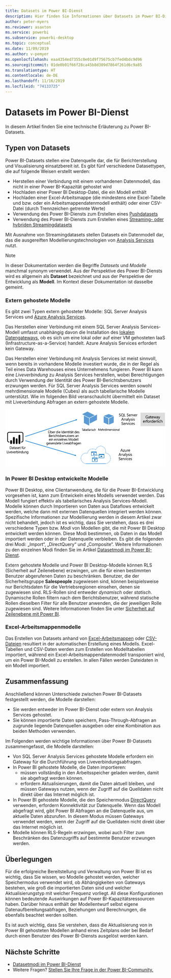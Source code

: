 ```yaml
---
title: Datasets im Power BI-Dienst
description: Hier finden Sie Informationen über Datasets im Power BI-Dienst, die eine Datenquelle darstellen, die für Berichterstellung und Visualisierung einsatzbereit ist.
author: peter-myers
ms.reviewer: asaxton
ms.service: powerbi
ms.subservice: powerbi-desktop
ms.topic: conceptual
ms.date: 11/09/2019
ms.author: v-pemyer
ms.openlocfilehash: eaa4354ed7355c0e01d9f75675cb7fed4bdc9d96
ms.sourcegitcommit: 01de0b01f66f28ca45b8d309d7864f261d6c9a85
ms.translationtype: HT
ms.contentlocale: de-DE
ms.lasthandoff: 11/16/2019
ms.locfileid: "74133725"
---
```

# <a name="datasets-in-the-power-bi-service"></a>Datasets im Power BI-Dienst

In diesem Artikel finden Sie eine technische Erläuterung zu Power BI-Datasets.

## <a name="dataset-types"></a>Typen von Datasets

Power BI-Datasets stellen eine Datenquelle dar, die für Berichterstellung und Visualisierung einsatzbereit ist. Es gibt fünf verschiedene Datasettypen, die auf folgende Weisen erstellt werden:

- Herstellen einer Verbindung mit einem vorhandenen Datenmodell, das nicht in einer Power BI-Kapazität gehostet wird
- Hochladen einer Power BI Desktop-Datei, die ein Modell enthält
- Hochladen einer Excel-Arbeitsmappe (die mindestens eine Excel-Tabelle und bzw. oder ein Arbeitsmappendatenmodell enthält) oder einer CSV-Datei (durch Trennzeichen getrennte Werte)
- Verwendung des Power BI-Diensts zum Erstellen eines [Pushdatasets](developer/walkthrough-push-data.md)
- Verwendung des Power BI-Diensts zum Erstellen eines [Streaming- oder hybriden Streamingdatasets](service-real-time-streaming.md)

Mit Ausnahme von Streamingdatasets stellen Datasets ein Datenmodell dar, das die ausgereiften Modellierungstechnologien von [Analysis Services](/analysis-services/analysis-services-overview) nutzt.

> [!NOTE]
> In dieser Dokumentation werden die Begriffe _Datasets_ und _Modelle_ manchmal synonym verwendet. Aus der Perspektive des Power BI-Diensts wird es allgemein als **Dataset** bezeichnet und aus der Perspektive der Entwicklung als **Modell**. Im Kontext dieser Dokumentation ist dasselbe gemeint.

### <a name="external-hosted-models"></a>Extern gehostete Modelle

Es gibt zwei Typen extern gehosteter Modelle: SQL Server Analysis Services und [Azure Analysis Services](/azure/analysis-services/analysis-services-overview).

Das Herstellen einer Verbindung mit einem SQL Server Analysis Services-Modell umfasst unabhängig davon die Installation des [lokalen Datengateways](service-gateway-onprem.md), ob es sich um eine lokal oder auf einer VM gehosteten IaaS (Infrastructure-as-a-Service) handelt. Azure Analysis Services erfordert kein Gateway.

Das Herstellen einer Verbindung mit Analysis Services ist meist sinnvoll, wenn bereits in vorhandene Modelle investiert wurde, die in der Regel als Teil eines Data Warehouses eines Unternehmens fungieren. Power BI kann eine _Liveverbindung_ zu Analysis Services herstellen, wobei Berechtigungen durch Verwendung der Identität des Power BI-Berichtsbenutzers erzwungen werden. Für SQL Server Analysis Services werden sowohl mehrdimensionale Modelle (Cubes) als auch tabellarische Modelle unterstützt. Wie im folgenden Bild veranschaulicht übermittelt ein Dataset mit Liveverbindung Abfragen an extern gehostete Modelle.

![Dataset mit Liveverbindung übergibt Abfragen an ein extern gehostetes Modell](media/service-datasets-understand/live-connection-dataset.png)

### <a name="power-bi-desktop-developed-models"></a>In Power BI Desktop entwickelte Modelle

Power BI Desktop, eine Clientanwendung, die für die Power BI-Entwicklung vorgesehen ist, kann zum Entwickeln eines Modells verwendet werden. Das Modell fungiert effektiv als tabellarisches Analysis Services-Modell. Modelle können durch Importieren von Daten aus Dataflows entwickelt werden, welche dann mit externen Datenquellen integriert werden können. Spezifische Informationen zur Modellierung werden in diesem Artikel zwar nicht behandelt, jedoch ist es wichtig, dass Sie verstehen, dass es drei verschiedene Typen bzw. _Modi_ von Modellen gibt, die mit Power BI Desktop entwickelt werden können. Diese Modi bestimmen, ob Daten in das Modell importiert werden oder in der Datenquelle verbleiben. Es gibt die folgenden drei Modi: „Import“, „DirectQuery“ und „Composite“. Weitere Informationen zu den einzelnen Modi finden Sie im Artikel [Datasetmodi im Power BI-Dienst](service-dataset-modes-understand.md).

Extern gehostete Modelle und Power BI Desktop-Modelle können RLS (Sicherheit auf Zeilenebene) erzwingen, um die für einen bestimmten Benutzer abgerufenen Daten zu beschränken. Benutzer, die der Sicherheitsgruppe **Salespeople** zugewiesen sind, können beispielsweise nur Berichtsdaten für die Vertriebsregionen einsehen, denen sie zugewiesen sind. RLS-Rollen sind entweder _dynamisch_ oder _statisch_. Dynamische Rollen filtern nach dem Berichtsbenutzer, während statische Rollen dieselben Filter für alle Benutzer anwenden, die der jeweiligen Rolle zugewiesen sind. Weitere Informationen finden Sie unter [Sicherheit auf Zeilenebene mit Power BI](service-admin-rls.md).

### <a name="excel-workbook-models"></a>Excel-Arbeitsmappenmodelle

Das Erstellen von Datasets anhand von [Excel-Arbeitsmappen](service-excel-workbook-files.md) oder [CSV-Dateien](service-comma-separated-value-files.md) resultiert in der automatischen Erstellung eines Modells. Excel-Tabellen und CSV-Daten werden zum Erstellen von Modelltabellen importiert, während ein Excel-Arbeitsmappendatenmodell transponiert wird, um ein Power BI-Modell zu erstellen. In allen Fällen werden Dateidaten in ein Modell importiert.

## <a name="summary"></a>Zusammenfassung

Anschließend können Unterschiede zwischen Power BI-Datasets festgestellt werden, die Modelle darstellen:

- Sie werden entweder im Power BI-Dienst oder extern von Analysis Services gehostet.
- Sie können importierte Daten speichern, Pass-Through-Abfragen an zugrunde liegende Datenquellen ausgeben oder eine Kombination aus beiden Methoden verwenden.

Im Folgenden werden wichtige Informationen über Power BI-Datasets zusammengefasst, die Modelle darstellen:

- Von SQL Server Analysis Services gehostete Modelle erfordern ein Gateway für die Durchführung von Liveverbindungsabfragen.
- In Power BI gehostete Modelle, die Daten importieren:
  - müssen vollständig in den Arbeitsspeicher geladen werden, damit sie abgefragt werden können.
  - erfordern Aktualisierungen, damit die Daten aktuell bleiben, und müssen Gateways nutzen, wenn der Zugriff auf die Quelldaten nicht direkt über das Internet möglich ist.
- In Power BI gehostete Modelle, die den Speichermodus [DirectQuery](desktop-directquery-about.md) verwenden, erfordern Konnektivität zur Datenquelle. Wenn das Modell abgefragt wird, gibt Power BI Abfragen an die Datenquelle aus, um aktuelle Daten abzurufen. In diesem Modus müssen Gateways verwendet werden, wenn der Zugriff auf die Quelldaten nicht direkt über das Internet möglich ist.
- Modelle können RLS-Regeln erzwingen, wobei auch Filter zum Beschränken des Datenzugriffs auf bestimmte Benutzer erzwungen werden.

## <a name="considerations"></a>Überlegungen

Für die erfolgreiche Bereitstellung und Verwaltung von Power BI ist es wichtig, dass Sie wissen, wo Modelle gehostet werden, welcher Speichermodus verwendet wird, ob Abhängigkeiten von Gateways bestehen, wie groß die importierten Daten sind und welcher Aktualisierungstyp mit welcher Frequenz vorliegt. All diese Konfigurationen können bedeutende Auswirkungen auf Power BI-Kapazitätsressourcen haben. Darüber hinaus enthält der Modellentwurf selbst eigene Datenaufbereitungsabfragen, Beziehungen und Berechnungen, die ebenfalls beachtet werden sollten.

Es ist auch wichtig, dass Sie verstehen, dass die Aktualisierung von in Power BI gehosteten Modellen anhand eines Zeitplans oder bei Bedarf durch einen Benutzer des Power BI-Diensts ausgelöst werden kann.

## <a name="next-steps"></a>Nächste Schritte

- [Datasetmodi im Power BI-Dienst](service-dataset-modes-understand.md)
- Weitere Fragen? [Stellen Sie Ihre Frage in der Power BI-Community.](https://community.powerbi.com/)
